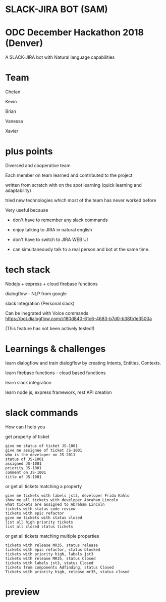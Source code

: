 # SLACK-JIRA BOT (SAM)
# ODC December Hackathon 2018 (Denver)

A SLACK-JIRA bot with Natural language capabilities

# Team

Chetan

Kevin 

Brian

Vanessa

Xavier

# plus points

Diversed and cooperative team 

Each member on team learned and contributed to the project

written from scratch with on the spot learning (quick learning and adaptability)

tried new technologies which most of the team has never worked before

Very useful because

- don't have to remember any slack commands

- enjoy talking to JIRA in natural english

- don't have to switch to JIRA WEB UI

- can simultaneously talk to a real person and bot at the same time.



# tech stack

Nodejs + express + cloud firebase functions

dialogflow - NLP from google

slack Integration (Personal slack)

Can be inegrated with Voice commands https://bot.dialogflow.com/c180d840-61c6-4683-b7d0-b38fb1e3500a

(This feature has not been actively tested!)


# Learnings & challenges

learn dialogflow and train dialogflow by creating Intents, Entities, Contexts.

learn firebase functions - cloud based functions

learn slack integration

learn node js, express framework, rest API creation



# slack commands

How can I help you

get property of ticket
```
give me status of ticket JS-1001
give me assignee of ticket JS-1001
who is the developer on JS-2011
status of JS-1001 
assigned JS-1001
priority JS-1001
comment on JS-1001
title of JS-1001

```
or  get all tickets matching a property

```
give me tickets with labels jst3, developer Frida Kahlo
show me all tickets with developer Abraham Lincoln
what tickets are assigned to Abraham Lincoln
tickets with status code review
tickets with epic refactor
give me tickets with status closed
list all high priority tickets
list all closed status tickets

```
or  get all tickets matching multiple properties

```
tickets with release MR35, status release
tickets with epic refactor, status blocked
tickets with priority high, labels jst3
tickets with release MR35, status Closed
tickets with labels jst3, status Closed
tickets from components Adfinding, status Closed
Tickets with priority high, release mr35, status closed
```

# preview
